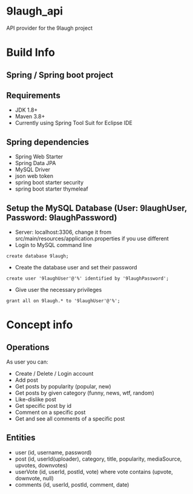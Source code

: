 # 9laugh_api

API provider for the 9laugh project

# Build Info

## Spring / Spring boot project

## Requirements
- JDK 1.8+
- Maven 3.8+
- Currently using Spring Tool Suit for Eclipse IDE

## Spring dependencies
- Spring Web Starter
- Spring Data JPA
- MySQL Driver
- json web token
- spring boot starter security
- spring boot starter thymeleaf

## Setup the MySQL Database (User: 9laughUser, Password: 9laughPassword)
- Server: localhost:3306, change it from src/main/resources/application.properties if you use different
- Login to MySQL command line

` create database 9laugh; `

- Create the database user and set their password

` create user '9laughUser'@'%' identified by '9laughPassword'; `

- Give user the necessary privileges

` grant all on 9laugh.* to '9laughUser'@'%'; `
	
# Concept info

## Operations
As user you can:
- Create / Delete / Login account
- Add post
- Get posts by popularity (popular, new)
- Get posts by given category (funny, news, wtf, random)
- Like-dislike post
- Get specific post by id
- Comment on a specific post
- Get and see all comments of a specific post

## Entities
- user (id, username, password)
- post (id, userId(uploader), category, title, popularity, mediaSource, upvotes, downvotes)
- userVote (id, userId, postId, vote) where vote contains (upvote, downvote, null)
- comments (id, userId, postId, comment, date)










